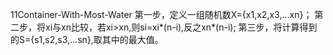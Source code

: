 11Container-With-Most-Water
第一步，定义一组随机数X={x1,x2,x3,...xn}； 
第二步，将xi与xn比较，若xi>xn,则si=xi*(n-i),反之xn*(n-i); 
第三步，将计算得到的S={s1,s2,s3,...sn},取其中的最大值。
